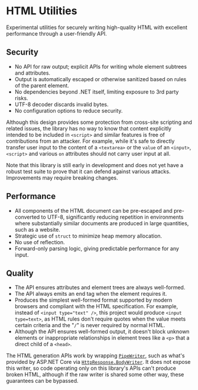 # HTML Utilities

Experimental utilities for securely writing high-quality HTML with excellent performance through a user-friendly API.

## Security

- No API for raw output; explicit APIs for writing whole element subtrees and attributes.
- Output is automatically escaped or otherwise sanitized based on rules of the parent element.
- No dependencies beyond .NET itself, limiting exposure to 3rd party risks.
- UTF-8 decoder discards invalid bytes.
- No configuration options to reduce security.

Although this design provides some protection from cross-site scripting and related issues, the library has no way to know that content explicitly intended to be included in `<script>` and similar features is free of contributions from an attacker. For example, while it's safe to directly transfer user input to the content of a `<textarea>` or the `value` of an `<input>`, `<script>` and various `on` attributes should not carry user input at all.

Note that this library is still early in development and does not yet have a robust test suite to prove that it can defend against various attacks. Improvements may require breaking changes.

## Performance

- All components of the HTML document can be pre-escaped and pre-converted to UTF-8, significantly reducing repetition in environments where substantially similar documents are produced in large quantities, such as a website.
- Strategic use of `struct` to minimize heap memory allocation.
- No use of reflection.
- Forward-only parsing logic, giving predictable performance for any input.

## Quality

- The API ensures attributes and element trees are always well-formed.
- The API always emits an end tag when the element requires it.
- Produces the simplest well-formed format supported by modern browsers and compliant with the HTML specification. For example, instead of `<input type="text" />`, this project would produce `<input type=text>`, as HTML rules don't require quotes when the value meets certain criteria and the "`/`" is never required by normal HTML.
- Although the API ensures well-formed output, it doesn't block unknown elements or inappropriate relationships in element trees like a `<p>` that a direct child of a `<head>`.

The HTML generation APIs work by wrapping [`PipeWriter`](https://learn.microsoft.com/en-us/dotnet/api/system.io.pipelines.pipewriter), such as what's provided by ASP.NET Core via [`HttpResponse.BodyWriter`](https://docs.microsoft.com/en-us/dotnet/api/microsoft.aspnetcore.http.httpresponse.bodywriter).
It does not expose this writer, so code operating only on this library's APIs can't produce broken HTML, although if the raw writer is shared some other way, these guarantees can be bypassed.

